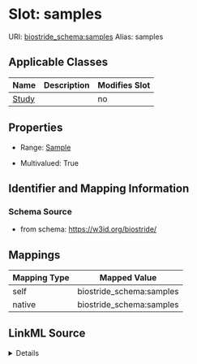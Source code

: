 

# Slot: samples 



URI: [biostride_schema:samples](https://w3id.org/biostride/schema/samples)
Alias: samples

<!-- no inheritance hierarchy -->





## Applicable Classes

| Name | Description | Modifies Slot |
| --- | --- | --- |
| [Study](Study.md) |  |  no  |






## Properties

* Range: [Sample](Sample.md)

* Multivalued: True




## Identifier and Mapping Information






### Schema Source


* from schema: https://w3id.org/biostride/




## Mappings

| Mapping Type | Mapped Value |
| ---  | ---  |
| self | biostride_schema:samples |
| native | biostride_schema:samples |




## LinkML Source

<details>
```yaml
name: samples
from_schema: https://w3id.org/biostride/
rank: 1000
alias: samples
owner: Study
domain_of:
- Study
range: Sample
multivalued: true
inlined: true
inlined_as_list: true

```
</details>